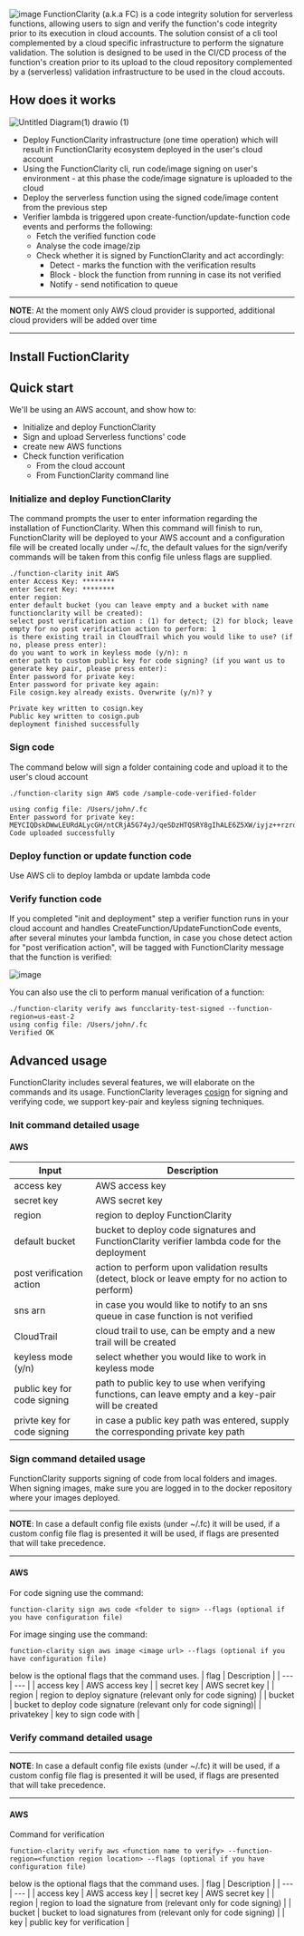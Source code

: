 ![image](https://user-images.githubusercontent.com/109651023/189649537-95638785-618f-4c74-93af-2cafedec2f07.png)
FunctionClarity (a.k.a FC) is a code integrity solution for serverless functions, allowing users to sign and verify the function's code integrity prior to its execution in cloud accounts. The solution consist of a cli tool complemented by a cloud specific infrastructure to perform the signature validation. The solution is designed to be used in the CI/CD process of the function's creation prior to its upload to the cloud repository complemented by a (serverless) validation infrastructure to be used in the cloud accouts.

## How does it works

![Untitled Diagram(1) drawio (1)](https://user-images.githubusercontent.com/109651023/189673319-5c66fb32-98f5-430c-a01f-4823ab51fc98.png)

* Deploy FunctionClarity infrastructure (one time operation) which will result in FunctionClarity ecosystem deployed in the user's cloud account
* Using the FunctionClarity cli, run code/image signing on user's environment - at this phase the code/image signature is uploaded to the cloud
* Deploy the serverless function using the signed code/image content from the previous step
* Verifier lambda is triggered upon create-function/update-function code events and performs the following:
  * Fetch the verified function code
  * Analyse the code image/zip
  * Check whether it is signed by FunctionClarity and act accordingly:
    * Detect - marks the function with the verification results
    * Block - block the function from running in case its not verified
    * Notify - send notification to queue
---

**NOTE**:
At the moment only AWS cloud provider is supported, additional cloud providers will be added over time
  
---

## Install FuctionClarity
<TBD>

## Quick start
We'll be using an AWS account, and show how to:
* Initialize and deploy FunctionClarity
* Sign and upload Serverless functions' code
* create new AWS functions
* Check function verification
  * From the cloud account
  * From FunctionClarity command line

### Initialize and deploy FunctionClarity
The command prompts the user to enter information regarding the installation of FunctionClarity.
When this command will finish to run, FunctionClarity will be deployed to your AWS account and a configuration file will be created locally under ~/.fc, the default values for the sign/verify commands will be taken from this config file unless flags are supplied.
```shell
./function-clarity init AWS
enter Access Key: ********
enter Secret Key: ********
enter region: 
enter default bucket (you can leave empty and a bucket with name functionclarity will be created):
select post verification action : (1) for detect; (2) for block; leave empty for no post verification action to perform: 1
is there existing trail in CloudTrail which you would like to use? (if no, please press enter): 
do you want to work in keyless mode (y/n): n
enter path to custom public key for code signing? (if you want us to generate key pair, please press enter): 
Enter password for private key:
Enter password for private key again:
File cosign.key already exists. Overwrite (y/n)? y

Private key written to cosign.key
Public key written to cosign.pub
deployment finished successfully
```

### Sign code
The command below will sign a folder containing code and upload it to the user's cloud account

```shell
./function-clarity sign AWS code /sample-code-verified-folder

using config file: /Users/john/.fc
Enter password for private key:
MEYCIQDskDWwLEURdALycGH/ntCRjA5G74yJ/qeSDzHTQSRY8gIhALE6Z5XW/iyjz++rzrdhzskPwfwW2gAMjK1H9lCXOGom
Code uploaded successfully
```
### Deploy function or update function code
Use AWS cli to deploy lambda or update lambda code
### Verify function code
If you completed "init and deployment" step a verifier function runs in your cloud account and handles CreateFunction/UpdateFunctionCode events, after several minutes your lambda function, in case you chose detect action for "post verification action", will be tagged with FunctionClarity message that the function is verified:

![image](https://user-images.githubusercontent.com/109651023/189880644-bed91413-a81c-4b03-b6f8-00ebea6606a0.png)

You can also use the cli to perform manual verification of a function:
```shell
./function-clarity verify aws funcclarity-test-signed --function-region=us-east-2
using config file: /Users/john/.fc
Verified OK
```

## Advanced usage
FunctionClarity includes several features, we will elaborate on the commands and its usage.
FunctionClarity leverages [cosign](https://github.com/sigstore/cosign) for signing and verifying code, we support key-pair and keyless signing techniques.

### Init command detailed usage
#### AWS
| Input | Description |
| --- | --- |
| access key | AWS access key |
| secret key | AWS secret key |
| region | region to deploy FunctionClarity |
| default bucket | bucket to deploy code signatures and FunctionClarity verifier lambda code for the deployment |
| post verification action | action to perform upon validation results (detect, block or leave empty for no action to perform) |
| sns arn | in case you would like to notify to an sns queue in case function is not verified |
| CloudTrail | cloud trail to use, can be empty and a new trail will be created |
| keyless mode (y/n) | select whether you would like to work in keyless mode |
| public key for code signing | path to public key to use when verifying functions, can leave empty and a key-pair will be created |
| privte key for code signing | in case a public key path was entered, supply the corresponding private key path |


### Sign command detailed usage
FunctionClarity supports signing of code from local folders and images.
When signing images, make sure you are logged in to the docker repository where your images deployed.

---

**NOTE**:
In case a default config file exists (under ~/.fc) it will be used, if a custom config file flag is presented it will be used, if flags are presented that will take precedence.

---
#### AWS
For code signing use the command:
```shell
function-clarity sign aws code <folder to sign> --flags (optional if you have configuration file)
```
For image singing use the command:
```shell
function-clarity sign aws image <image url> --flags (optional if you have configuration file)
```
below is the optional flags that the command uses.
| flag | Description |
| --- | --- |
| access key | AWS access key |
| secret key | AWS secret key |
| region | region to deploy signature (relevant only for code signing) |
| bucket | bucket to deploy code signature (relevant only for code signing)|
| privatekey | key to sign code with |


### Verify command detailed usage

---

**NOTE**:
In case a default config file exists (under ~/.fc) it will be used, if a custom config file flag is presented it will be used, if flags are presented that will take precedence.

---

#### AWS
Command for verification
```shell
function-clarity verify aws <function name to verify> --function-region=<function region location> --flags (optional if you have configuration file)
```

below is the optional flags that the command uses.
| flag | Description |
| --- | --- |
| access key | AWS access key |
| secret key | AWS secret key |
| region | region to load the signature from (relevant only for code signing) |
| bucket | bucket to load signatures from (relevant only for code signing) |
| key | public key for verification |
